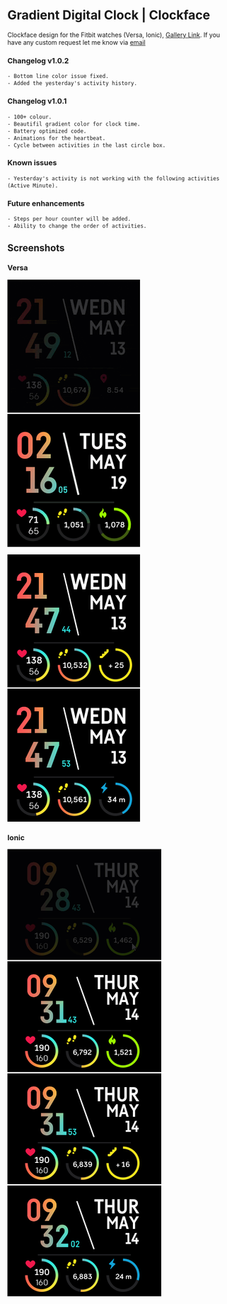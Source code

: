 # Gradient Digital Clock | Clockface 

Clockface design for the Fitbit watches (Versa, Ionic), [Gallery Link](https://gallery.fitbit.com/details/d5e9ffca-9063-4939-9945-15e5f689c9d5). If you have any custom request let me know via [email](mailto:knightrider558@gmail.com)

### Changelog v1.0.2
```
- Bottom line color issue fixed.
- Added the yesterday's activity history.
```

### Changelog v1.0.1
```
- 100+ colour.
- Beautifil gradient color for clock time.
- Battery optimized code.
- Animations for the heartbeat.
- Cycle between activities in the last circle box.
```

### Known issues
```
- Yesterday's activity is not working with the following activities (Active Minute).
```

### Future enhancements
```
- Steps per hour counter will be added.
- Ability to change the order of activities.
```

## Screenshots

### Versa

![](screenshots/versaAnimatedPNG.png)
![](screenshots/versa_1.png)

![](screenshots/versa_2.png)
![](screenshots/versa_3.png)

### Ionic

![](screenshots/ionicAnimatedPNG.png)
![](screenshots/ionic_1.png)
![](screenshots/ionic_2.png)
![](screenshots/ionic_3.png)
